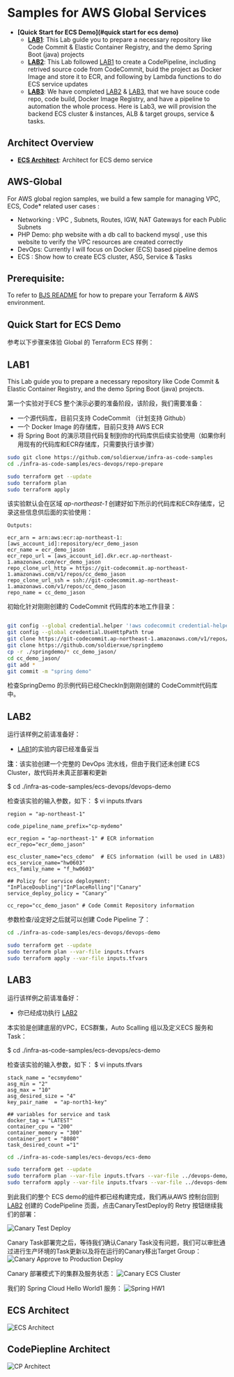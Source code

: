 Samples for AWS Global Services
===============================
- **[Quick Start for ECS Demo](#quick start for ecs demo)**
  - **[LAB1](#lab1)**: This Lab guide you to prepare a necessary repository like Code Commit & Elastic Container Registry, and the demo Spring Boot (java) projects
  - [**LAB2**](#lab2): This Lab followed [LAB1](#lab1) to create a CodePipeline, including retrived source code from CodeCommit, buid the project as Docker Image and store it to ECR, and following by Lambda functions to do ECS service updates
  - [**LAB3**](#lab3): We have completed [LAB2](#lab2) & [LAB3](#lab3), that we have souce code repo, code build, Docker Image Registry, and have a pipeline to automation the whole process. Here is Lab3, we will provision the backend ECS cluster & instances, ALB & target groups, service & tasks.

Architect Overview
------------------
- **[ECS Architect](#ecs-architect)**: Architect for ECS demo service


AWS-Global
---------
For AWS global region samples, we build a few sample for managing VPC, ECS, Code* related user cases :

- Networking : VPC , Subnets, Routes, IGW, NAT Gateways for each Public Subnets
- PHP Demo: php website with a db call to backend mysql , use this website to verify the VPC resources are created correctly
- DevOps: Currently I will focus on Docker (ECS) based pipeline demos
- ECS : Show how to create ECS cluster, ASG, Service & Tasks


Prerequisite:
-------------
To refer to [BJS README](https://github.com/soldierxue/infra-as-code-samples) for how to prepare your Terraform & AWS environment.


Quick Start for ECS Demo
------------------------

参考以下步骤来体验 Global 的 Terraform ECS 样例：

LAB1
----
This Lab guide you to prepare a necessary repository like Code Commit & Elastic Container Registry, and the demo Spring Boot (java) projects.

第一个实验对于ECS 整个演示必要的准备阶段，该阶段，我们需要准备：
- 一个源代码库，目前只支持 CodeCommit （计划支持 Github）
- 一个 Docker Image 的存储库，目前只支持 AWS ECR
- 将 Spring Boot 的演示项目代码复制到你的代码库供后续实验使用（如果你利用现有的代码库和ECR存储库，只需要执行该步骤）


```sh
sudo git clone https://github.com/soldierxue/infra-as-code-samples
cd ./infra-as-code-samples/ecs-devops/repo-prepare

sudo terraform get --update
sudo terraform plan 
sudo terraform apply
```

该实验默认会在区域 *ap-northeast-1* 创建好如下所示的代码库和ECR存储库，记录这些信息供后面的实验使用：


```hcl
Outputs:

ecr_arn = arn:aws:ecr:ap-northeast-1:[aws_account_id]:repository/ecr_demo_jason
ecr_name = ecr_demo_jason
ecr_repo_url = [aws_account_id].dkr.ecr.ap-northeast-1.amazonaws.com/ecr_demo_jason
repo_clone_url_http = https://git-codecommit.ap-northeast-1.amazonaws.com/v1/repos/cc_demo_jason
repo_clone_url_ssh = ssh://git-codecommit.ap-northeast-1.amazonaws.com/v1/repos/cc_demo_jason
repo_name = cc_demo_jason
```

初始化针对刚刚创建的 CodeCommit 代码库的本地工作目录：

```sh

git config --global credential.helper '!aws codecommit credential-helper $@'
git config --global credential.UseHttpPath true
git clone https://git-codecommit.ap-northeast-1.amazonaws.com/v1/repos/cc_demo_jason
git clone https://github.com/soldierxue/springdemo
cp -r ./springdemo/* cc_demo_jason/
cd cc_demo_jason/
git add *
git commit -m "spring demo"

```

检查SpringDemo 的示例代码已经CheckIn到刚刚创建的 CodeCommit代码库中。

LAB2
----
运行该样例之前请准备好：
- [LAB1](#lab1)的实验内容已经准备妥当

**注**：该实验创建一个完整的 DevOps 流水线，但由于我们还未创建 ECS Cluster，故代码并未真正部署和更新

$ cd ./infra-as-code-samples/ecs-devops/devops-demo

检查该实验的输入参数，如下：
$ vi inputs.tfvars

```hcl
region = "ap-northeast-1"

code_pipeline_name_prefix="cp-mydemo" 

ecr_region = "ap-northeast-1" # ECR information
ecr_repo="ecr_demo_jason"

esc_cluster_name="ecs_cdemo"  # ECS information (will be used in LAB3)
ecs_service_name="hw0603"
ecs_family_name = "f_hw0603"

## Policy for service deployment: "InPlaceDoubling"|"InPlaceRolling"|"Canary"
service_deploy_policy = "Canary"

cc_repo="cc_demo_jason" # Code Commit Repository information
```
参数检查/设定好之后就可以创建 Code Pipeline 了：

```sh
cd ./infra-as-code-samples/ecs-devops/devops-demo

sudo terraform get --update
sudo terraform plan --var-file inputs.tfvars
sudo terraform apply --var-file inputs.tfvars
```

LAB3
----
运行该样例之前请准备好：
- 你已经成功执行 [LAB2](#lab2)

本实验是创建底层的VPC，ECS群集，Auto Scalling 组以及定义ECS 服务和Task：

$ cd ./infra-as-code-samples/ecs-devops/ecs-demo

检查该实验的输入参数，如下：
$ vi inputs.tfvars

```hcl
stack_name = "ecsmydemo"
asg_min = "2"
asg_max = "10"
asg_desired_size = "4"
key_pair_name  = "ap-north1-key"

## variables for service and task
docker_tag = "LATEST"
container_cpu = "200"
container_memory = "300"
container_port = "8080"
task_desired_count ="1"
```

```sh
cd ./infra-as-code-samples/ecs-devops/ecs-demo

sudo terraform get --update
sudo terraform plan --var-file inputs.tfvars --var-file ../devops-demo/inputs.tfvars
sudo terraform apply --var-file inputs.tfvars --var-file ../devops-demo/inputs.tfvars
```

到此我们的整个 ECS demo的组件都已经构建完成，我们再从AWS 控制台回到 [LAB2](#lab2) 创建的 CodePipeline 页面，点击CanaryTestDeploy的 Retry 按钮继续我们的部署：

![Canary Test Deploy](../images/resume_from_canarytest.png)

Canary Task部署完之后，等待我们确认Canary Task没有问题，我们可以审批通过进行生产环境的Task更新以及将在运行的Canary移出Target Group：
![Canary Approve to Production Deploy](../images/canary_approve_to_prod.png)

Canary 部署模式下的集群及服务状态：
![Canary ECS Cluster](../images/ecs_cluster_services.png)

我们的 Spring Cloud Hello World1 服务：
![Spring HW1](../images/spring_hw.png)

ECS Architect
-------------
![ECS Architect](../images/ecs_architect.png)

CodePiepline Architect
----------------------
![CP Architect](../images/codepipeline_architect.png)